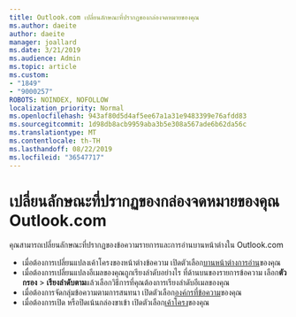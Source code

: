```yaml
---
title: Outlook.com เปลี่ยนลักษณะที่ปรากฏของกล่องจดหมายของคุณ
ms.author: daeite
author: daeite
manager: joallard
ms.date: 3/21/2019
ms.audience: Admin
ms.topic: article
ms.custom:
- "1849"
- "9000257"
ROBOTS: NOINDEX, NOFOLLOW
localization_priority: Normal
ms.openlocfilehash: 943af80d5d4af5ee67a1a31e9483399e76afdd83
ms.sourcegitcommit: 1d98db8acb9959aba3b5e308a567ade6b62da56c
ms.translationtype: MT
ms.contentlocale: th-TH
ms.lasthandoff: 08/22/2019
ms.locfileid: "36547717"
---
```

# <a name="change-the-look-of-your-outlookcom-mailbox"></a>เปลี่ยนลักษณะที่ปรากฏของกล่องจดหมายของคุณ Outlook.com

คุณสามารถเปลี่ยนลักษณะที่ปรากฏของข้อความรายการและการอ่านบานหน้าต่างใน Outlook.com

- เมื่อต้องการเปลี่ยนแปลงเค้าโครงของหน้าต่างข้อความ เปิดตัวเลือก[บานหน้าต่างการอ่าน](https://outlook.live.com/mail/options/mail/layout/readingPane)ของคุณ
- เมื่อต้องการเปลี่ยนแปลงอีเมลของคุณถูกเรียงลำดับอย่างไร ที่ด้านบนของรายการข้อความ เลือก**ตัวกรอง** > **เรียงลำดับตาม**แล้วเลือกวิธีการที่คุณต้องการเรียงลำดับอีเมลของคุณ
- เมื่อต้องการจัดกลุ่มข้อความตามการสนทนา เปิดตัวเลือก[องค์กรที่ข้อความ](https://outlook.live.com/mail/options/mail/layout/conversations)ของคุณ
- เมื่อต้องการเปิด หรือปิดเน้นกล่องขาเข้า เปิดตัวเลือก[เค้าโครง](https://outlook.live.com/mail/options/mail/layout/focused)ของคุณ